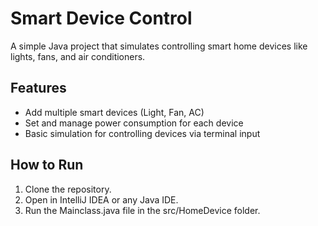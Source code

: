 # Smart Device Control

A simple Java project that simulates controlling smart home devices like lights, fans, and air conditioners.

## Features
- Add multiple smart devices (Light, Fan, AC)
- Set and manage power consumption for each device
- Basic simulation for controlling devices via terminal input

## How to Run
1. Clone the repository.
2. Open in IntelliJ IDEA or any Java IDE.
3. Run the Mainclass.java file in the src/HomeDevice folder.
